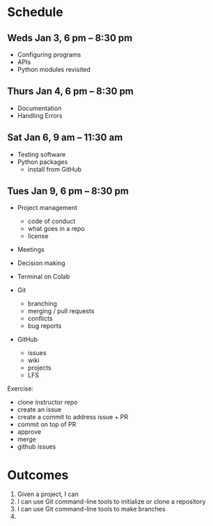 # Schedule

## Weds Jan 3, 6 pm – 8:30 pm
- Configuring programs
- APIs
- Python modules revisited


## Thurs Jan 4, 6 pm – 8:30 pm
- Documentation
- Handling Errors


## Sat Jan 6, 9 am – 11:30 am
- Testing software
- Python packages
  - install from GitHub


## Tues Jan 9, 6 pm – 8:30 pm
- Project management
  - code of conduct
  - what goes in a repo
  - license
- Meetings
- Decision making
- Terminal on Colab

- Git
  - branching
  - merging / pull requests
  - conflicts
  - bug reports
- GitHub
  - issues
  - wiki
  - projects
  - LFS

Exercise:
- clone instructor repo
- create an issue
- create a commit to address issue + PR
- commit on top of PR
- approve
- merge
- github issues


# Outcomes
1. Given a project, I can 
1. I can use Git command-line tools to initialize or clone a repository
1. I can use Git command-line tools to make branches
1. 
